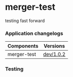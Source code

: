 # merger-test
testing fast forward


### Application changelogs

| Components | Versions |
|------------|----------|
| merger-test | [dev/1.0.2](https://github.com/jsarvabhowma/merger-test/releases/tag/dev/1.0.2) |

<!--- Application changelogs completed -->

### Testing
